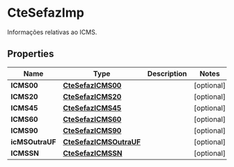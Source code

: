 

# CteSefazImp

Informações relativas ao ICMS.

## Properties

| Name | Type | Description | Notes |
|------------ | ------------- | ------------- | -------------|
|**ICMS00** | [**CteSefazICMS00**](CteSefazICMS00.md) |  |  [optional] |
|**ICMS20** | [**CteSefazICMS20**](CteSefazICMS20.md) |  |  [optional] |
|**ICMS45** | [**CteSefazICMS45**](CteSefazICMS45.md) |  |  [optional] |
|**ICMS60** | [**CteSefazICMS60**](CteSefazICMS60.md) |  |  [optional] |
|**ICMS90** | [**CteSefazICMS90**](CteSefazICMS90.md) |  |  [optional] |
|**icMSOutraUF** | [**CteSefazICMSOutraUF**](CteSefazICMSOutraUF.md) |  |  [optional] |
|**ICMSSN** | [**CteSefazICMSSN**](CteSefazICMSSN.md) |  |  [optional] |



